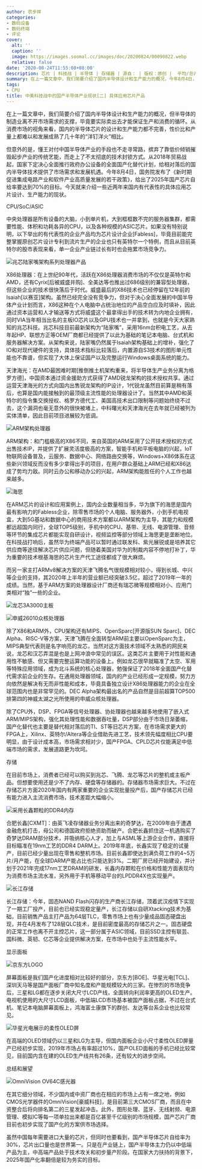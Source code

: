 ```yaml
---
author: 农步祥
categories:
- 数码设备
- 数码终端
- 评论
cover:
  alt: ''
  caption: ''
  image: https://images.soomal.cc/images/doc/20200824/00090822.webp
  relative: false
date: '2020-08-24T11:55:08+08:00'
description: 芯片 | 科技战 | 半导体 | 存储器 | 源自： | 版权：原创 |  平均/总评分：09.54/248
summary: 在上一篇文章中，我们简要介绍了国内半导体设计和生产能力的概况，今年8月4日，国务院发布了《新时期促进集成电路产业和软件产业高质量发展的若干政策》，给出了2025年国产芯片自给率要达到70%的目标。今天就来介绍一下近年来国内有代表性的具体应用芯片设计、生产的现状。
tags:
- CPU
title: 中美科技战中的国产半导体产业现状[二] 具体应用芯片产品
---
```


在上一篇文章中，我们简要介绍了国内半导体设计和生产能力的概况，但半导体的制造业离不开市场需求的支撑，毕竟要实际卖出去才能保证生产和消费的循环。从消费市场的视角来看，国内的半导体芯片的设计和生产能力都不完善，性价比和产量上都难以和发展成熟了几十年的“洋钉洋火”相比。



但意外的是，懂王对付中国半导体产业的手段也不走寻常路，摈弃了靠低价倾销摧毁起步产业的传统艺能，而走上了不太彻底的技术封锁方式。从2018年贸易战起，国家下定决心全面推行政府办公设备的全面国产化替代计划，给相对落后的国内半导体技术提供了市场需求和发展机遇。今年8月4日，国务院发布了《新时期促进集成电路产业和软件产业高质量发展的若干政策》，给出了2025年国产芯片自给率要达到70%的目标。今天就来介绍一些近两年来国内有代表性的具体应用芯片设计、生产能力的现状。



CPU/SoC/ASIC



中央处理器是所有设备的大脑，小到单片机，大到框框数不完的服务器集群，都需要性能、体积和功耗各异的CPU，以及各种规模的ASIC芯片。如果没有特别说明，以下举出的有代表性的企业产品均为芯片设计企业[Fabless]，毕竟目前能完整掌握原创芯片设计专利到流片生产的企业也只有英特尔一个特例，而且从目前英特尔的股市表现来看，单一企业产业链过长有时也会拖累市场竞争力。



![兆芯陆家嘴架构系列处理器产品](https://images.soomal.cc/images/doc/20200824/00090814.webp)



X86处理器：在上世纪90年代，活跃在X86处理器消费市场的不仅仅是英特尔和AMD，还有Cyrix[后被威盛并购]、全美达等也推出过686级别的兼容型处理器，但这些企业的技术很快落后于时代。威盛最后的X86技术也已经停留在12年前的Isaiah[以赛亚]架构。虽然已经完全没有竞争力，但对于决心全面发展的中国半导体产业计划而言，X86这种在个人电脑中占统治地位的产品空白应及时填补，因此通过资本运营和人才输送等方式将威盛这个最拿得出手的技术转为内地企业拥有，同时VIA当年相当出名的主板IO芯片以及GPU技术也一并拿到，也就是今天大家熟知的兆芯科技。兆芯科技目前最新架构为“陆家嘴”，采用16nm台积电工艺，从去年起HP、联想方正等OEM厂商都已经提供了以此为基础的笔记本电脑、台式机和服务器解决方案。从架构来说，陆家嘴仍然属于Isaiah架构基础上的增补，强化了IO和对现代硬件的支持，具体技术指标比较落后，内置源自S3技术的图形单元性能也不靠谱，但实现了大体上保证国产以及完整运行Windows桌面系统的能力。



天津海光：在AMD最困难时期[推倒推土机架构重来，将半导体生产业务分离为格罗方德]，中国资本通过资金援助方式获得了AMD锐龙架构的技术授权共享。通过运营天津海光的方式向国内出售锐龙架构的IP设计，1代锐龙虽然目前算是稍有落后，也算是国内能接触到的最顶级主流性能的处理器设计了。当然其中AMD和英特尔的指令集交换授权、格罗方德代工、美国高技术出口限制等问题始终绕不过去，这个漏洞也毫无意外的很快被堵上，中科曙光和天津海光在去年就已经被列为实体清单，因此目前项目进展较为低调。



![ARM架构处理器](https://images.soomal.cc/images/doc/20200824/00090815.webp)



ARM架构：和门槛极高的X86不同，来自英国的ARM采用了公开技术授权的方式出售技术IP，并提供了扩展灵活度极高的方案，智能手机和平板电脑的兴起，IoT物联网设备普及，云服务、数据中心、网络路由交换等，Windows+X86体系在这些新兴领域反而没有多少拿得出手的项目，在用户群众基础上ARM已经和X86达成了势均力敌。同时云办公和移动办公的兴起，ARM架构能胜任的个人工作也越来越多。



![海思](https://images.soomal.cc/images/doc/20200824/00090819.webp)



在ARM芯片的设计和应用案例上，国内企业数量相当多，华为旗下的海思是国内最有影响力的Fabless企业，除零售市场的个人电脑、服务器外，小到手机电视盒，大到5G基站和数据中心的商用技术方案都以ARM架构为主导，其能力和规模都远超国内同行，全球TOP5级别，手机中的CPU、基带、无线、电源管理、音频等环节的集成芯片都能实现自研设计，视频监控等部分领域上海思更是垄断地位。在科技战打响后，虽然华为终端产品可以暂时通过联发科、紫光展锐或是培养其它供应商等途径解决芯片供应问题，但随着美国对华为的制裁内容不停地打补丁，华为重要的技术根基海思的芯片生产代工途径都成了很大麻烦。



而另一家主打ARMv8解决方案的天津飞腾名气很规模相对较小，得到长城、中兴等企业的支持，其2020年上半年的营业额已经突破3.5亿，超过了2019年一年的成绩。当然，基于ARM方案的处理器设计厂商还有瑞芯微等规模相对小、应用门类相对“独”一些的企业。



![龙芯3A3000主板](https://images.soomal.cc/images/doc/20200824/00090816.webp)



![申威26010众核处理器](https://images.soomal.cc/images/doc/20200824/00090817.webp)



除了X86和ARM外，CPU架构还有MIPS、OpenSparc[开源版SUN Sparc]、DEC Alpha、RISC-V等方案，天津飞腾在全面转型ARM前主要以OpenSparc为主，MIPS典型代表则是名字响亮的龙芯，当然对这方面技术领域不太熟悉的网民来说，龙芯和汉芯弄混是也是上网冲浪中常见的误区。这类芯片主要用于对性能和通用性不敏感、但又需要完整运算功能的设备上。例如龙芯很早就瞄准了太空、军用等特殊应用领域，成为北斗系统的核心处理器，勉强保证了2018年全面国产化替代需求前企业的生存。在通用处理器领域，国内的产业已经形成一定规模，努力方向依然是解决有无而非性能和成本，毕竟具备独立设计X86处理器能力的企业在全球范围内也是非常罕见的。DEC Alpha架构最出名的产品自然是目前超算TOP500排第四的神威太湖之光所使用的申威众核处理器。



除了CPU外，DSP、FPGA等信号处理器、协处理器也越来越多地使用了嵌入式ARM/MIPS架构，强化其处理性能和数据吞吐量，DSP部分由于市场日渐萎缩，国产化替代也主要是替代相对落后的TI、ST等旧芯片方案，在市场需求更大的FPGA上，Xilinx、英特尔/Altera等企业借助先进工艺，技术领先幅度相比CPU要明显，由于设计成本高，市场需求相对少，国产FPGA、CPLD芯片仅能满足中低端市场的需求，发展道路更为坎坷。



存储



在目前市场上，消费者已经可以购买到兆芯、飞腾、龙芯等芯片的整机或主板产品。但想要使用还是少不了内存、硬盘等存储器的。存储器市场需求巨大。不过在存储芯片方面2020年国内有两家重要的企业实现批量投产后，国产存储芯片已经有能力进入主流消费市场，技术差距大幅缩小。



![采用长鑫颗粒的DDR4内存](https://images.soomal.cc/images/doc/20200824/00090818.webp)



合肥长鑫[CXMT]：由英飞凌存储器业务分离出来的奇梦达，在2009年由于遭遇金融危机打击，母公司和德国政府拒绝资助而破产。合肥长鑫抓住这一机遇购买了奇梦达DRAM部分技术，并吸纳核心人才，加上与ASML等上游企业合作，直接将目标瞄准在19nm工艺的DDR4 DARM上。2019年年底，长鑫实现了稳定的试量产，目前已经少量出现在零售和整机市场。目前长鑫即使达到满负荷工作的4~5万片/月产能，在全球DARM产能占比也只能达到3%。二期厂房已经开始建设，并计划于2021年完成17nm工艺DRAM的研发，长鑫内存颗粒在价格和性能方面表现均为消费市场主流水准，另外用于手机等移动平台的LPDDR4X也实现量产。



![长江存储](https://images.soomal.cc/images/doc/20200119/00086595.webp)



长江存储：今年，固态NAND Flash闪存的生产商长江存储，顶着武汉疫情下实现了一期工厂投产，目前也已经实现稳定量产，长江存储以自研Xtacking技术为基础，目前销售产品主打产品为64层TLC，零售市场上也有少量成品固态硬盘出现，并在4月发布了128层QLC技术，是目前密度最高的存储芯片之一。固态硬盘的正常工作也离不开主控芯片，这一部分属于ASIC领域，目前SSD主控有联芸、国科微、英韧、亿芯等企业提供解决方案，在市场中也处于主流性能水平。



显示面板



![京东方LOGO](https://images.soomal.cc/images/doc/20200119/00086594.webp)



屏幕面板是我们国产化进度相对比较好的部分，京东方[BOE]、华星光电[TCL]、深圳天马等是国产面板厂商中知名度和产能规模较大的三家。在惨烈的市场竞争后，三星和LG都在逐步关闭大尺寸LCD产线，全面转向利润率更高的OLED生产。电视机使用的大尺寸LCD面板，中低端LCD市场基本被国产面板占据，不过在台式机、笔记本电脑屏幕面板上，鸿海富士康旗下的群创、友达等台系企业也比较常见。



![华星光电展示的柔性OLED屏](https://images.soomal.cc/images/doc/20200824/00090820.webp)



在高端的OLED领域仍以三星和LG为主导，但国内面板企业小尺寸柔性OLED屏量产已经初步实现，2019年市场占有率超过10%，国产OLED面板的手机已经比较常见，目前国内含在建的OLED生产线共有26条，还有较大的进步空间。



总结和展望



![OmniVision OV64C感光器](https://images.soomal.cc/images/doc/20200824/00090821.webp)



在其它细分领域，不少国内或中资厂商也在相应的市场上占有一席之地，例如CMOS光学器件的OmniVision[豪威科技]，是目前第三大CMOS厂商，而且在中资整合后将向排名第二的三星发起冲击。此外，图形处理、蓝牙、无线射频、电源管理、模拟IC等每一项单拉出来都是百亿甚至千亿级别的市场规模，国产芯片厂商目前也初步实现了国产化的方案供市场选择。



虽然中国每年需要进口大量的芯片，但同时也要看到，国产半导体芯片自给率为30%，芯片出口量也是世界第一。只是在产业链上，国产半导体主力仍以中低端产品为主，中高端产品处于技术攻关和初步量产阶段。在国家大力扶持的背景下，2025年国产化率翻倍是较为务实的目标。
